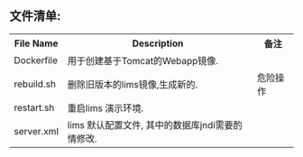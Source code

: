 

文件清单:
----

<table width="100%">
<tr><th>File Name</th><th>Description</th><th>备注</th> </tr>
<tr><td>Dockerfile</td><td>用于创建基于Tomcat的Webapp镜像.</td><td>&nbsp;</td></tr>
<tr><td>rebuild.sh</td><td>删除旧版本的lims镜像,生成新的.</td><td>危险操作</td></tr>
<tr><td>restart.sh</td><td>重启lims 演示环境.</td><td></td></tr>
<tr><td>server.xml</td><td>lims 默认配置文件, 其中的数据库jndi需要酌情修改.</td><td></td></tr>
</table>

 
